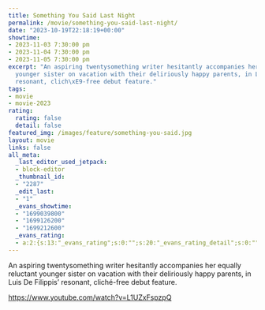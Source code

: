 ```yaml
---
title: Something You Said Last Night
permalink: /movie/something-you-said-last-night/
date: "2023-10-19T22:18:19+00:00"
showtime:
- 2023-11-03 7:30:00 pm
- 2023-11-04 7:30:00 pm
- 2023-11-05 7:30:00 pm
excerpt: "An aspiring twentysomething writer hesitantly accompanies her equally reluctant
  younger sister on vacation with their deliriously happy parents, in Luis De Filippis\u2019
  resonant, clich\xE9-free debut feature."
tags:
- movie
- movie-2023
rating:
  rating: false
  detail: false
featured_img: /images/feature/something-you-said.jpg
layout: movie
links: false
all_meta:
  _last_editor_used_jetpack:
  - block-editor
  _thumbnail_id:
  - "2287"
  _edit_last:
  - "1"
  _evans_showtime:
  - "1699039800"
  - "1699126200"
  - "1699212600"
  _evans_rating:
  - a:2:{s:13:"_evans_rating";s:0:"";s:20:"_evans_rating_detail";s:0:"";}
---
```


An aspiring twentysomething writer hesitantly accompanies her equally reluctant younger sister on vacation with their deliriously happy parents, in Luis De Filippis’ resonant, cliché-free debut feature.

https://www.youtube.com/watch?v=L1UZxFspzpQ 